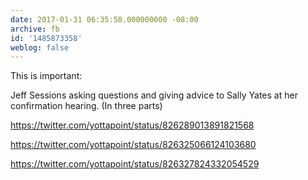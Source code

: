```yaml
---
date: 2017-01-31 06:35:58.000000000 -08:00
archive: fb
id: '1485873358'
weblog: false
---
```


This is important: 

Jeff Sessions asking questions and giving advice to Sally Yates at her confirmation hearing. (In three parts)

https://twitter.com/yottapoint/status/826289013891821568

https://twitter.com/yottapoint/status/826325066124103680

https://twitter.com/yottapoint/status/826327824332054529
